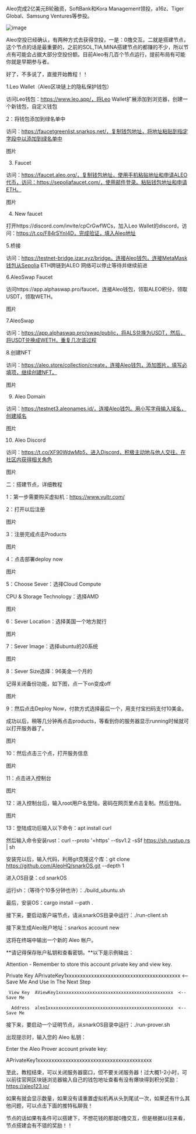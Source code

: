 Aleo完成2亿美元B轮融资，SoftBank和Kora Management领投，a16z、Tiger Global、Samsung Ventures等参投。

![image](https://github.com/Jermyo/coin/assets/23717512/2ce568ce-9a09-4143-b3b9-6ff654398c5a)


Aleo空投已经确认，有两种方式去获得空投，一是：0撸交互。二就是搭建节点，这个节点的话是最重要的，之前的SOL,TIA,MINA搭建节点的都赚的不少，所以节点有可能会占据大部分空投份额。目前Aleo有几百个节点运行，提前布局有可能你就是早期参与者。

好了，不多说了，直接开始教程！！

1.Leo Wallet（Aleo区块链上的隐私保护钱包）

访问Leo钱包：https://www.leo.app/，将Leo Wallet扩展添加到浏览器，创建一个新钱包，自定义钱包

2：将钱包添加到绿名单中

访问：https://faucetgreenlist.snarkos.net/，复制钱包地址，将地址粘贴到指定字段中以添加到绿名单中

图片

3. Faucet

访问：https://faucet.aleo.org/，复制钱包地址，使用手机粘贴地址和申请ALEO代币，访问：https://sepoliafaucet.com/，使用邮件登录。粘贴钱包地址和申请ETH。

图片

4. New faucet

打开https://discord.com/invite/cpCrGwfWCs，加入Leo Wallet的discord，访问：https://t.co/F84rSYnI4D，完成验证，填入Aleo地址

5.桥接

访问：https://testnet-bridge.izar.xyz/bridge。连接Aleo钱包，连接MetaMask钱包从Sepolia ETH跨链到ALEO 网络可以停止等待并继续前进

6.AleoSwap Faucet

访问https://app.alphaswap.pro/faucet，连接Aleo钱包，领取ALEO积分，领取USDT，领取WETH。

图片

7.AleoSwap

访问：https://app.alphaswap.pro/swap/public，将ALS兑换为USDT，然后，将USDT兑换成WETH，重复几次该过程

8.创建NFT

访问：https://aleo.store/collection/create，连接Aleo钱包，添加图片，填写必填项，继续创建NFT。

图片

9. Aleo Domain

访问：https://testnet3.aleonames.id/，连接Aleo钱包。用小写字母输入域名，创建域名

图片

10. Aleo Discord

访问：https://t.co/XF90WdwMb5，进入Discord，积极主动地与他人交往。在社区内获得相关角色

图片

二：搭建节点，详细教程

1：第一步需要购买虚拟机：https://www.vultr.com/

2：打开以后注册

图片

3：注册完成点击Products

图片

4：点击部署deploy now

图片

5：Choose Sever：选择Cloud Compute

CPU & Storage Technology：选择AMD

图片

6：Sever Location：选择美国一个地方就行

图片

7：Sever Image：选择ubuntu的20系统

图片

8：Sever Size选择：96美金一个月的

记得关闭备份功能，如下图，点一下on变成off

图片

9：然后点击Deploy Now，付款方式选择最后一个，用支付宝扫码支付10美金。

成功以后，稍等几分钟再点击products，等看到你的服务器显示running时候就可以打开服务器了。

图片

10：然后点击三个点，打开服务信息

图片

11：点击进入控制台

图片

12：进入控制台后，输入root用户名登陆，密码在网页里点击复制。然后登陆。

图片

13：登陆成功后输入以下命令：apt install curl

然后输入命令安装rust：curl --proto '=https' --tlsv1.2 -sSf https://sh.rustup.rs | sh

安装完以后，输入代码，利用git克隆这个库：git clone https://github.com/AleoHQ/snarkOS.git --depth 1

进入OS目录：cd snarkOS

运行sh：（等待个10多分钟也许）：./build_ubuntu.sh

最后，安装OS：cargo install --path .

接下来，要启动客户端节点，请从snarkOS目录中运行：./run-client.sh

接下来生成Aleo账户地址：snarkos account new

这将在终端中输出一个新的 Aleo 帐户。

**请记得保存账户私钥和查看密钥。**以下是示例输出：

Attention - Remember to store this account private key and view key.

  Private Key  APrivateKey1xxxxxxxxxxxxxxxxxxxxxxxxxxxxxxxxxxxxxxxxx  <-- Save Me And Use In The Next Step

     View Key  AViewKey1xxxxxxxxxxxxxxxxxxxxxxxxxxxxxxxxxxxxxxxxxxxx  <-- Save Me

      Address  aleo1xxxxxxxxxxxxxxxxxxxxxxxxxxxxxxxxxxxxxxxxxxxxxxxx  <-- Save Me

接下来，要启动一个证明节点，从snarkOS目录中运行：./run-prover.sh

出现提示时，输入您的 Aleo 私钥：

Enter the Aleo Prover account private key:

APrivateKey1xxxxxxxxxxxxxxxxxxxxxxxxxxxxxxxxxxxxxxxxx

至此，教程结束，可以关闭服务器窗口，但不要关闭服务器！过大概1-2小时，可以前往官网区块链浏览器输入自己的钱包地址查看有没有爆块得到积分奖励：https://aleo123.io/

如果有就会显示数量，如果没有请重置虚拟机再从头到尾试一次，如果还有什么其他问题，可以点击下面的推特私聊我！

节点的话如果有条件可以搭建下，不想花钱的那就0撸交互，但是根据以往来看，节点搭建会有不错的奖励！！
